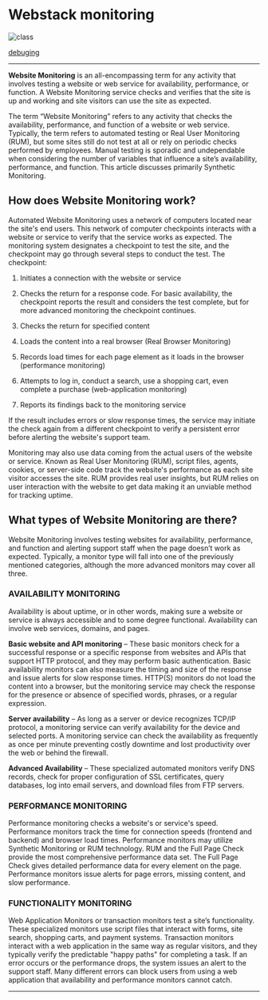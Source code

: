 # Webstack monitoring

![class](https://blog.serverfault.com/files/2012/01/Xzibit_Monitoring.jpg)

[debuging](https://www.techopedia.com/definition/16373/debugging)

---


**Website Monitoring** is an all-encompassing term for any activity that involves testing a website or web service for availability, performance, or function. A Website Monitoring service checks and verifies that the site is up and working and site visitors can use the site as expected.

The term “Website Monitoring” refers to any activity that checks the availability, performance, and function of a website or web service. Typically, the term refers to automated testing or Real User Monitoring (RUM), but some sites still do not test at all or rely on periodic checks performed by employees. Manual testing is sporadic and undependable when considering the number of variables that influence a site’s availability, performance, and function. This article discusses primarily Synthetic Monitoring.


## How does Website Monitoring work?


Automated Website Monitoring uses a network of computers located near the site's end users. This network of computer checkpoints interacts with a website or service to verify that the service works as expected. The monitoring system designates a checkpoint to test the site, and the checkpoint may go through several steps to conduct the test. The checkpoint:

1.  Initiates a connection with the website or service
2.  Checks the return for a response code. For basic availability, the checkpoint reports the result and considers the test complete, but for more advanced monitoring the checkpoint continues.
3.  Checks the return for specified content
4.  Loads the content into a real browser (Real Browser Monitoring)  
    
5.  Records load times for each page element as it loads in the browser (performance monitoring)  
    
6.  Attempts to log in, conduct a search, use a shopping cart, even complete a purchase (web-application monitoring)  
    
7.  Reports its findings back to the monitoring service

If the result includes errors or slow response times, the service may initiate the check again from a different checkpoint to verify a persistent error before  alerting the website's support team.

Monitoring may also use data coming from the actual users of the website or service. Known as  Real User Monitoring  (RUM), script files, agents, cookies, or server-side code track the website's performance as each site visitor accesses the site. RUM provides real user insights, but RUM relies on user interaction with the website to get data making it an unviable method for tracking uptime.

## What types of Website Monitoring are there?

Website Monitoring involves testing websites for availability, performance, and function and alerting support staff when the page doesn’t work as expected. Typically, a monitor type will fall into one of the previously mentioned categories, although the more advanced monitors may cover all three.

### AVAILABILITY MONITORING  

Availability is about uptime, or in other words, making sure a website or service is always accessible and to some degree functional. Availability can involve web services, domains, and pages.

**Basic website and  API monitoring**  – These basic monitors check for a successful response or a specific response from websites and APIs that support HTTP protocol, and they may perform basic authentication. Basic availability monitors can also measure the timing and size of the response and issue alerts for slow response times. HTTP(S) monitors do not load the content into a browser, but the monitoring service may check the response for the presence or absence of specified words, phrases, or a regular expression.

**Server availability**  – As long as a server or device recognizes TCP/IP protocol, a monitoring service can verify availability for the device and selected ports. A monitoring service can check the availability as frequently as once per minute preventing costly downtime and lost productivity over the web or behind the firewall.

**Advanced Availability**  – These specialized automated monitors verify DNS records, check for proper configuration of SSL certificates, query databases, log into email servers, and download files from FTP servers.

### PERFORMANCE MONITORING

Performance monitoring checks a website's or service's speed. Performance monitors track the time for connection speeds (frontend and backend) and browser load times. Performance monitors may utilize  Synthetic Monitoring or RUM technology. RUM and the Full Page Check provide the most comprehensive performance data set. The Full Page Check gives detailed performance data for every element on the page. Performance monitors issue alerts for page errors, missing content, and slow performance.  

### FUNCTIONALITY MONITORING  

Web Application Monitors  or transaction monitors test a site’s functionality. These specialized monitors use script files that interact with forms, site search, shopping carts, and payment systems. Transaction monitors interact with a web application in the same way as regular visitors, and they typically verify the predictable "happy paths" for completing a task. If an error occurs or the performance drops, the system issues an alert to the support staff. Many different errors can block users from using a web application that availability and performance monitors cannot catch.

---
